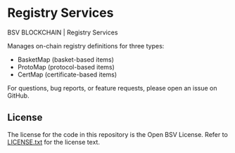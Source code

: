 # Registry Services

BSV BLOCKCHAIN | Registry Services

Manages on-chain registry definitions for three types:
 * BasketMap (basket-based items)
 * ProtoMap (protocol-based items)
 * CertMap (certificate-based items)

For questions, bug reports, or feature requests, please open an issue on GitHub.

## License

The license for the code in this repository is the Open BSV License. Refer to [LICENSE.txt](./LICENSE.txt) for the license text.
